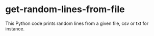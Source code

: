 # get-random-lines-from-file

This Python code prints random lines from a given file, csv or txt for instance.
